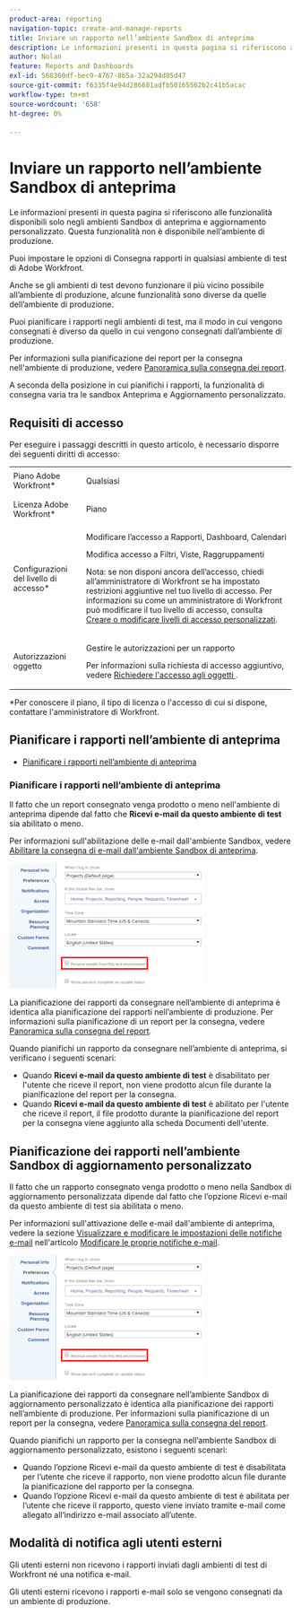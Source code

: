 ```yaml
---
product-area: reporting
navigation-topic: create-and-manage-reports
title: Inviare un rapporto nell’ambiente Sandbox di anteprima
description: Le informazioni presenti in questa pagina si riferiscono alle funzionalità disponibili solo negli ambienti Sandbox di anteprima e aggiornamento personalizzato. Questa funzionalità non è disponibile nell’ambiente di produzione.
author: Nolan
feature: Reports and Dashboards
exl-id: 568360df-bec9-4767-8b5a-32a294d05d47
source-git-commit: f6335f4e94d286681adfb50165562b2c41b5acac
workflow-type: tm+mt
source-wordcount: '658'
ht-degree: 0%

---
```


# Inviare un rapporto nell’ambiente Sandbox di anteprima

Le informazioni presenti in questa pagina si riferiscono alle funzionalità disponibili solo negli ambienti Sandbox di anteprima e aggiornamento personalizzato. Questa funzionalità non è disponibile nell’ambiente di produzione.

Puoi impostare le opzioni di Consegna rapporti in qualsiasi ambiente di test di Adobe Workfront.

<!--
<p data-mc-conditions="QuicksilverOrClassic.Draft mode">For information about the Workfront test environments, see the "Workfront Testing Environments" section. (NOTE:&nbsp;drafted - link this section)</p>
-->

Anche se gli ambienti di test devono funzionare il più vicino possibile all’ambiente di produzione, alcune funzionalità sono diverse da quelle dell’ambiente di produzione.

Puoi pianificare i rapporti negli ambienti di test, ma il modo in cui vengono consegnati è diverso da quello in cui vengono consegnati dall’ambiente di produzione.

Per informazioni sulla pianificazione dei report per la consegna nell&#39;ambiente di produzione, vedere [Panoramica sulla consegna dei report](../../../reports-and-dashboards/reports/creating-and-managing-reports/set-up-report-deliveries.md).

A seconda della posizione in cui pianifichi i rapporti, la funzionalità di consegna varia tra le sandbox Anteprima e Aggiornamento personalizzato.

## Requisiti di accesso

Per eseguire i passaggi descritti in questo articolo, è necessario disporre dei seguenti diritti di accesso:

<table style="table-layout:auto"> 
 <col> 
 <col> 
 <tbody> 
  <tr> 
   <td role="rowheader">Piano Adobe Workfront*</td> 
   <td> <p>Qualsiasi</p> </td> 
  </tr> 
  <tr> 
   <td role="rowheader">Licenza Adobe Workfront*</td> 
   <td> <p>Piano </p> </td> 
  </tr> 
  <tr> 
   <td role="rowheader">Configurazioni del livello di accesso*</td> 
   <td> <p>Modificare l’accesso a Rapporti, Dashboard, Calendari</p> <p>Modifica accesso a Filtri, Viste, Raggruppamenti</p> <p>Nota: se non disponi ancora dell’accesso, chiedi all’amministratore di Workfront se ha impostato restrizioni aggiuntive nel tuo livello di accesso. Per informazioni su come un amministratore di Workfront può modificare il tuo livello di accesso, consulta <a href="../../../administration-and-setup/add-users/configure-and-grant-access/create-modify-access-levels.md" class="MCXref xref">Creare o modificare livelli di accesso personalizzati</a>.</p> </td> 
  </tr> 
  <tr> 
   <td role="rowheader">Autorizzazioni oggetto</td> 
   <td> <p>Gestire le autorizzazioni per un rapporto</p> <p>Per informazioni sulla richiesta di accesso aggiuntivo, vedere <a href="../../../workfront-basics/grant-and-request-access-to-objects/request-access.md" class="MCXref xref">Richiedere l'accesso agli oggetti </a>.</p> </td> 
  </tr> 
 </tbody> 
</table>

&#42;Per conoscere il piano, il tipo di licenza o l&#39;accesso di cui si dispone, contattare l&#39;amministratore di Workfront.

## Pianificare i rapporti nell’ambiente di anteprima

* [Pianificare i rapporti nell’ambiente di anteprima](#schedule-reports-in-the-preview-environment)

### Pianificare i rapporti nell’ambiente di anteprima

Il fatto che un report consegnato venga prodotto o meno nell&#39;ambiente di anteprima dipende dal fatto che **Ricevi e-mail da questo ambiente di test** sia abilitato o meno.

Per informazioni sull&#39;abilitazione delle e-mail dall&#39;ambiente Sandbox, vedere [Abilitare la consegna di e-mail dall&#39;ambiente Sandbox di anteprima](../../../workfront-basics/using-notifications/enable-delivery-emails-from-preview-sandbox-environment.md).

![](assets/receive-emails-from-sandbox-setting-edit-350x223.png)

La pianificazione dei rapporti da consegnare nell’ambiente di anteprima è identica alla pianificazione dei rapporti nell’ambiente di produzione. Per informazioni sulla pianificazione di un report per la consegna, vedere [Panoramica sulla consegna del report](../../../reports-and-dashboards/reports/creating-and-managing-reports/set-up-report-deliveries.md).

Quando pianifichi un rapporto da consegnare nell’ambiente di anteprima, si verificano i seguenti scenari:

* Quando **Ricevi e-mail da questo ambiente di test** è disabilitato per l&#39;utente che riceve il report, non viene prodotto alcun file durante la pianificazione del report per la consegna.
* Quando **Ricevi e-mail da questo ambiente di test** è abilitato per l&#39;utente che riceve il report, il file prodotto durante la pianificazione del report per la consegna viene aggiunto alla scheda Documenti dell&#39;utente.

## Pianificazione dei rapporti nell’ambiente Sandbox di aggiornamento personalizzato

Il fatto che un rapporto consegnato venga prodotto o meno nella Sandbox di aggiornamento personalizzata dipende dal fatto che l’opzione Ricevi e-mail da questo ambiente di test sia abilitata o meno.

Per informazioni sull&#39;attivazione delle e-mail dall&#39;ambiente di anteprima, vedere la sezione [Visualizzare e modificare le impostazioni delle notifiche e-mail](../../../workfront-basics/using-notifications/activate-or-deactivate-your-own-event-notifications.md#view) nell&#39;articolo [Modificare le proprie notifiche e-mail](../../../workfront-basics/using-notifications/activate-or-deactivate-your-own-event-notifications.md).

![](assets/receive-emails-from-sandbox-setting-edit-350x223.png)

La pianificazione dei rapporti da consegnare nell’ambiente Sandbox di aggiornamento personalizzato è identica alla pianificazione dei rapporti nell’ambiente di produzione. Per informazioni sulla pianificazione di un report per la consegna, vedere [Panoramica sulla consegna del report](../../../reports-and-dashboards/reports/creating-and-managing-reports/set-up-report-deliveries.md).

Quando pianifichi un rapporto per la consegna nell’ambiente Sandbox di aggiornamento personalizzato, esistono i seguenti scenari:

* Quando l’opzione Ricevi e-mail da questo ambiente di test è disabilitata per l’utente che riceve il rapporto, non viene prodotto alcun file durante la pianificazione del rapporto per la consegna.
* Quando l’opzione Ricevi e-mail da questo ambiente di test è abilitata per l’utente che riceve il rapporto, questo viene inviato tramite e-mail come allegato all’indirizzo e-mail associato all’utente.

## Modalità di notifica agli utenti esterni

Gli utenti esterni non ricevono i rapporti inviati dagli ambienti di test di Workfront né una notifica e-mail.

Gli utenti esterni ricevono i rapporti e-mail solo se vengono consegnati da un ambiente di produzione.
